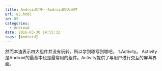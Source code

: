 ```yaml
---
title: Android初步--Android四大组件
url: 85.html
id: 85
categories:
  - Android
date: 2016-03-30 14:55:32
tags: [Android]
---
```


然而本渣表示四大组件并没有玩转，所以学到哪写到哪吧。 1.Activity。 Activity是Android的最基本也是最常用的组件。Activity提供了与用户进行交互的屏幕界面。
